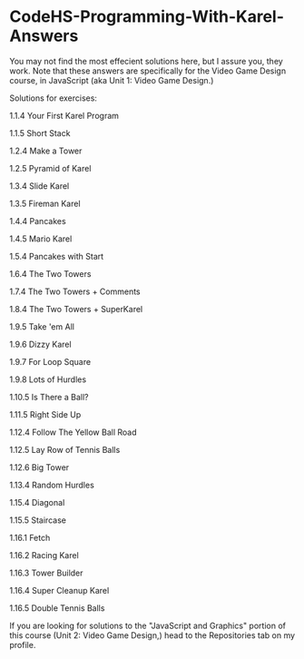 # CodeHS-Programming-With-Karel-Answers
You may not find the most effecient solutions here, but I assure you, they work. Note that these answers are specifically for the Video Game Design course, in JavaScript (aka Unit 1: Video Game Design.)

Solutions for exercises:

  1.1.4 Your First Karel Program
  
  1.1.5 Short Stack
  
  1.2.4 Make a Tower
  
  1.2.5 Pyramid of Karel
  
  1.3.4 Slide Karel
  
  1.3.5 Fireman Karel
  
  1.4.4 Pancakes
  
  1.4.5 Mario Karel
  
  1.5.4 Pancakes with Start
  
  1.6.4 The Two Towers
  
  1.7.4 The Two Towers + Comments
  
  1.8.4 The Two Towers + SuperKarel
  
  1.9.5 Take 'em All
  
  1.9.6 Dizzy Karel
  
  1.9.7 For Loop Square
  
  1.9.8 Lots of Hurdles
  
  1.10.5 Is There a Ball?
  
  1.11.5 Right Side Up
  
  1.12.4 Follow The Yellow Ball Road
  
  1.12.5 Lay Row of Tennis Balls
  
  1.12.6 Big Tower
  
  1.13.4 Random Hurdles
  
  1.15.4 Diagonal
  
  1.15.5 Staircase
  
  1.16.1 Fetch
  
  1.16.2 Racing Karel
  
  1.16.3 Tower Builder
  
  1.16.4 Super Cleanup Karel
  
  1.16.5 Double Tennis Balls


If you are looking for solutions to the "JavaScript and Graphics" portion of this course (Unit 2: Video Game Design,) head to the Repositories tab on my profile.
